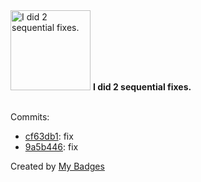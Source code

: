 <img src="https://my-badges.github.io/my-badges/fix-2.png" alt="I did 2 sequential fixes." title="I did 2 sequential fixes." width="128">
<strong>I did 2 sequential fixes.</strong>
<br><br>

Commits:

- <a href="https://github.com/Siddhant-K-code/vectorize-mcp-server/commit/cf63db1186030b82fc5dfe9f9c6d5da27716e4f4">cf63db1</a>: fix
- <a href="https://github.com/Siddhant-K-code/vectorize-mcp-server/commit/9a5b446431a70385e0cc27ced7fccf8ba71945e9">9a5b446</a>: fix


Created by <a href="https://github.com/my-badges/my-badges">My Badges</a>